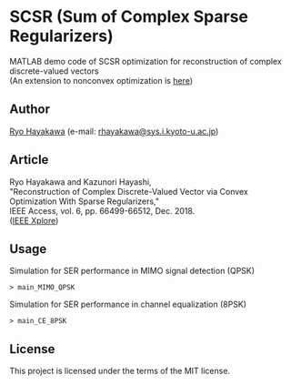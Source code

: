 # SCSR (Sum of Complex Sparse Regularizers)
MATLAB demo code of SCSR optimization for reconstruction of complex discrete-valued vectors  
(An extension to nonconvex optimization is [here](https://github.com/rhayakawa/SSR))

## Author
[Ryo Hayakawa](http://www.ip.info.eng.osaka-cu.ac.jp/~rhayakawa/index-e.html) (e-mail: rhayakawa@sys.i.kyoto-u.ac.jp)

## Article
Ryo Hayakawa and Kazunori Hayashi,  
"Reconstruction of Complex Discrete-Valued Vector via Convex Optimization With Sparse Regularizers,"  
IEEE Access, vol. 6, pp. 66499-66512, Dec. 2018.  
([IEEE Xplore](https://ieeexplore.ieee.org/document/8516902))

## Usage
Simulation for SER performance in MIMO signal detection (QPSK)
```
> main_MIMO_QPSK
```

Simulation for SER performance in channel equalization (8PSK)
```
> main_CE_8PSK
```

## License
This project is licensed under the terms of the MIT license.
